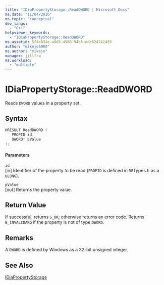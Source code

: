 ```yaml
---
title: "IDiaPropertyStorage::ReadDWORD | Microsoft Docs"
ms.date: "11/04/2016"
ms.topic: "conceptual"
dev_langs: 
  - "C++"
helpviewer_keywords: 
  - "IDiaPropertyStorage::ReadDWORD"
ms.assetid: 5f4c034e-a9d3-4560-94b5-ede524741439
author: "mikejo5000"
ms.author: "mikejo"
manager: jillfra
ms.workload: 
  - "multiple"
---
```

# IDiaPropertyStorage::ReadDWORD
Reads `DWORD` values in a property set.  
  
## Syntax  
  
```C++  
HRESULT ReadDWORD (   
   PROPID id,  
   DWORD* pValue  
);  
```  
  
#### Parameters  
 `id`  
 [in] Identifier of the property to be read (`PROPID` is defined in WTypes.h as a `ULONG`).  
  
 `pValue`  
 [out] Returns the property value.  
  
## Return Value  
 If successful, returns `S_OK`; otherwise returns an error code. Returns `E_INVALIDARG` if the property is not of type `DWORD`.  
  
## Remarks  
 A `DWORD` is defined by Windows as a 32-bit unsigned integer.  
  
## See Also  
 [IDiaPropertyStorage](../../debugger/debug-interface-access/idiapropertystorage.md)
